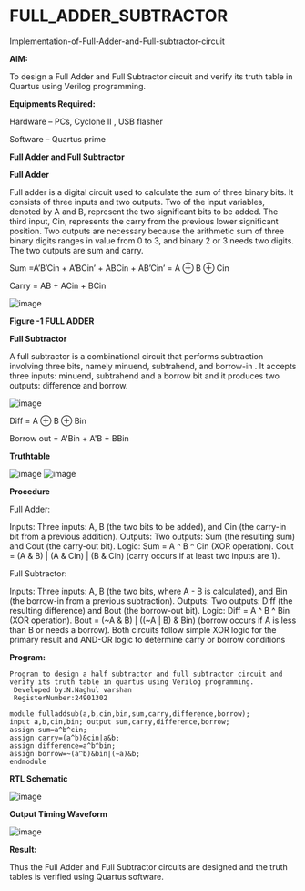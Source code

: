 # FULL_ADDER_SUBTRACTOR

Implementation-of-Full-Adder-and-Full-subtractor-circuit

**AIM:**

To design a Full Adder and Full Subtractor circuit and verify its truth table in Quartus using Verilog programming.

**Equipments Required:**

Hardware – PCs, Cyclone II , USB flasher

Software – Quartus prime

**Full Adder and Full Subtractor**

**Full Adder**

Full adder is a digital circuit used to calculate the sum of three binary bits. It consists of three inputs and two outputs. Two of the input variables, denoted by A and B, represent the two significant bits to be added. The third input, Cin, represents the carry from the previous lower significant position. Two outputs are necessary because the arithmetic sum of three binary digits ranges in value from 0 to 3, and binary 2 or 3 needs two digits. The two outputs are sum and carry.

Sum =A’B’Cin + A’BCin’ + ABCin + AB’Cin’ = A ⊕ B ⊕ Cin 

Carry = AB + ACin + BCin

![image](https://github.com/naavaneetha/FULL_ADDER_SUBTRACTOR/assets/154305477/0f30ba51-5ffb-4198-845f-18e054f675e7)

**Figure -1 FULL ADDER**

**Full Subtractor**

A full subtractor is a combinational circuit that performs subtraction involving three bits, namely minuend, subtrahend, and borrow-in . It accepts three inputs: minuend, subtrahend and a borrow bit and it produces two outputs: difference and borrow.

![image](https://github.com/naavaneetha/FULL_ADDER_SUBTRACTOR/assets/154305477/02b24f51-ab51-4304-9ad6-7b81ffc1ead5)

Diff = A ⊕ B ⊕ Bin 

Borrow out = A'Bin + A'B + BBin

**Truthtable**

![image](https://github.com/user-attachments/assets/685fdb0c-0b96-4e1a-a095-51a383a4ed4c)
![image](https://github.com/user-attachments/assets/d018753c-01b8-4f80-9fad-a9e433e951ef)


**Procedure**

Full Adder:

Inputs: Three inputs: A, B (the two bits to be added), and Cin (the carry-in bit from a previous addition). Outputs: Two outputs: Sum (the resulting sum) and Cout (the carry-out bit). Logic: Sum = A ^ B ^ Cin (XOR operation). Cout = (A & B) | (A & Cin) | (B & Cin) (carry occurs if at least two inputs are 1).

Full Subtractor:

Inputs: Three inputs: A, B (the two bits, where A - B is calculated), and Bin (the borrow-in from a previous subtraction). Outputs: Two outputs: Diff (the resulting difference) and Bout (the borrow-out bit). Logic: Diff = A ^ B ^ Bin (XOR operation). Bout = (~A & B) | ((~A | B) & Bin) (borrow occurs if A is less than B or needs a borrow). Both circuits follow simple XOR logic for the primary result and AND-OR logic to determine carry or borrow conditions

**Program:**
```
Program to design a half subtractor and full subtractor circuit and verify its truth table in quartus using Verilog programming.
 Developed by:N.Naghul varshan
 RegisterNumber:24901302
```
```
module fulladdsub(a,b,cin,bin,sum,carry,difference,borrow); 
input a,b,cin,bin; output sum,carry,difference,borrow; 
assign sum=a^b^cin; 
assign carry=(a^b)&cin|a&b;
assign difference=a^b^bin; 
assign borrow=~(a^b)&bin|(~a)&b;
endmodule
```

**RTL Schematic**

![image](https://github.com/user-attachments/assets/4590dcbd-b361-43b0-a986-cdccd5ad3fc0)


**Output Timing Waveform**

![image](https://github.com/user-attachments/assets/81093cd1-5e4d-4224-9c75-885409b474cd)


**Result:**

Thus the Full Adder and Full Subtractor circuits are designed and the truth tables is verified using Quartus software.



